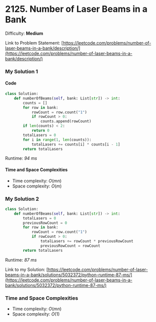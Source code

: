 # 2125. Number of Laser Beams in a Bank

Difficulty: **Medium**

Link to Problem Statement: [https://leetcode.com/problems/number-of-laser-beams-in-a-bank/description/](https://leetcode.com/problems/number-of-laser-beams-in-a-bank/description/)

### My Solution 1

#### Code

```python
class Solution:
    def numberOfBeams(self, bank: List[str]) -> int:
        counts = []
        for row in bank:
            rowCount = row.count("1")
            if rowCount > 0:
                counts.append(rowCount)
        if len(counts) < 2:
            return 0
        totalLasers = 0
        for i in range(1, len(counts)):
            totalLasers += counts[i] * counts[i - 1]
        return totalLasers
```

Runtime: *94 ms*

#### Time and Space Complexities

- Time complexity: $O(mn)$
- Space complexity: $O(m)$

### My Solution 2

```python
class Solution:
    def numberOfBeams(self, bank: List[str]) -> int:
        totalLasers = 0
        previousRowCount = 0
        for row in bank:
            rowCount = row.count("1")
            if rowCount > 0:
                totalLasers += rowCount * previousRowCount
                previousRowCount = rowCount
        return totalLasers
```

Runtime: *87 ms*

Link to my Solution: [https://leetcode.com/problems/number-of-laser-beams-in-a-bank/solutions/5032372/python-runtime-87-ms/](https://leetcode.com/problems/number-of-laser-beams-in-a-bank/solutions/5032372/python-runtime-87-ms/)

### Time and Space Complexities

- Time complexity: $O(mn)$
- Space complexity: $O(1)$
